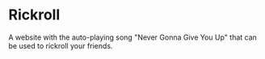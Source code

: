 # Rickroll
A website with the auto-playing song "Never Gonna Give You Up" that can be used to rickroll your friends.


